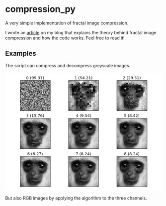 # compression_py

A very simple implementation of fractal image compression.

I wrote an [article](https://pvigier.github.io/2018/05/14/fractal-image-compression.html) on my blog that explains the theory behind fractal image compression and how the code works. Feel free to read it!

## Examples

The script can compress and decompress greyscale images.

![Iterations of the decompression of a greyscale image](https://github.com/said-yolcu/compression_py/blob/main/examples/monkey.png)

But also RGB images by applying the algorithm to the three channels.

